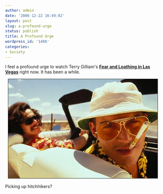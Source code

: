 ```yaml
---
author: admin
date: '2006-12-22 16:49:02'
layout: post
slug: a-profound-urge
status: publish
title: A Profound Urge
wordpress_id: '1486'
categories:
- Society
---
```

I feel a profound urge to watch Terry Gilliam's <a href="http://us.imdb.com/title/tt0120669/"><strong>Fear and Loathing in Las Vegas</strong></a> right now. It has been a while.



<p align="center"><img border="1" src="/images/fearnl1.jpg" />

Picking up hitchhikers?
